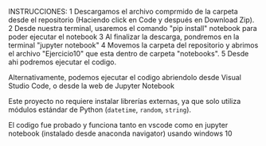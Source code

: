INSTRUCCIONES:
1 Descargamos el archivo comprmido de la carpeta desde el repositorio (Haciendo click en Code y después en Download Zip).
2 Desde nuestra terminal, usaremos el comando "pip install" notebook para poder ejecutar el notebook
3 Al finalizar la descarga, pondremos en la terminal "jupyter notebook"
4 Movemos la carpeta del repositorio y abrimos el archivo "Ejercicio10" que esta dentro de carpeta "notebooks".
5 Desde ahi podremos ejecutar el codigo.

Alternativamente, podemos ejecutar el codigo abriendolo desde Visual Studio Code, o desde la web de Jupyter Notebook

Este proyecto no requiere instalar librerías externas, ya que solo utiliza módulos estándar de Python (`datetime`, `random`, `string`).

El codigo fue probado y funciona tanto en vscode como en jupyter notebook (instalado desde anaconda navigator) usando windows 10
